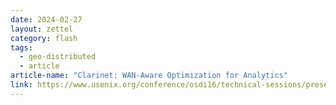 ```yaml
---
date: 2024-02-27
layout: zettel
category: flash
tags:
  - geo-distributed
  - article
article-name: "Clarinet: WAN-Aware Optimization for Analytics"
link: https://www.usenix.org/conference/osdi16/technical-sessions/presentation/viswanathan
---
```

